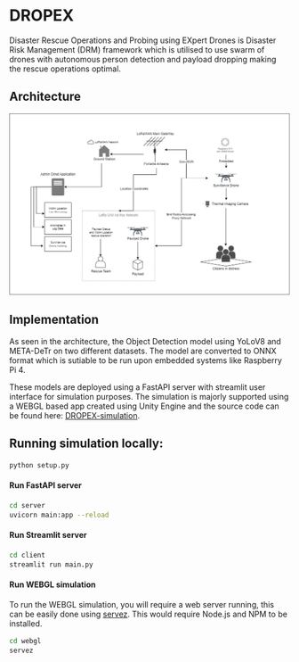 # DROPEX
Disaster Rescue Operations and Probing using EXpert Drones is Disaster Risk Management (DRM) framework which is utilised to use swarm of drones with autonomous person detection and payload dropping making the rescue operations optimal.

## Architecture
<img width="600" src="assets/dropex-architecture.png" alt="dropex-arch"/>

## Implementation
As seen in the architecture, the Object Detection model using YoLoV8 and META-DeTr on two different datasets. The model are converted to ONNX format which is sutiable to be run upon embedded systems like Raspberry Pi 4.

These models are deployed using a FastAPI server with streamlit user interface for simulation purposes. The simulation is majorly supported using a WEBGL based app created using Unity Engine and the source code can be found here: [DROPEX-simulation](git@github.com:kausthub-kannan/DROPEX-simulation.git).

## Running simulation locally:
```bash
python setup.py
```

#### Run FastAPI server
```bash
cd server
uvicorn main:app --reload
```
#### Run Streamlit server
```bash
cd client
streamlit run main.py
```
#### Run WEBGL simulation
To run the WEBGL simulation, you will require a web server running, this can be easily done using [servez](https://github.com/greggman/servez/releases/tag/v1.11.2). This would require Node.js and NPM to be installed.
```bash
cd webgl
servez
```



